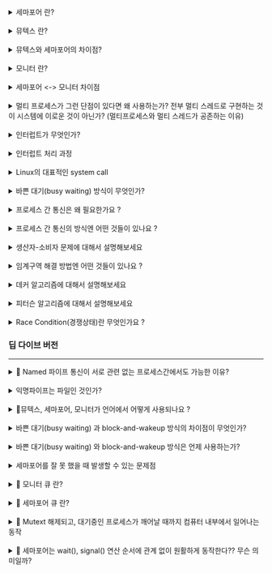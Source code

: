 <details>
<summary> 세마포어 란? </summary>
<div markdown="1">


- 임계 구역 문제를 해결하기 위한 방법 중 하나

- 언제 사용? 여러 개의 공유 자원을 획득하고, 반납하는 연산을 할 때

- 구성요소: 세마포어, P연산, V연산
  - 세마포어: 사용 가능한 자원의 개수를 나타낸다.
  - P연산: 사용 가능한 자원이 있으면(세마포어 값이 0보다 크면) 자원을 1개 감소시키고, 임계구역으로 진입한다.   
    만일 사용 가능한 자원이 없다면, 세마포어 큐에서 대기한다.
  - V연산: 자원을 반납한다.(세마포어 값을 1 증가시킨다.) 만일 임계 구역을 진입하기 위해 대기 중인 프로세스를 깨운다. 

    - 세마포어가 block-and-wakeup 방식으로 구현된 경우: 임계구역을 사용중인 프로세스가 작업을 마치면 다음 프로세스에게, 임계구역을 사용하라는 동기화 신호를 보낸다. 

  ```
  Semaphore(n); // n은 공유 가능한 자원의 수
  P() // 잠금 : 임계구역이 사용중임을 표시 : 감소 연산 
  
  // critical section
  
  V() // 잠금 해제 : 임계구역이 비었음을 표시 : 증가 연산
  ```

- 세마포어를 사용하기 위해서는 시스템에서 test-and-set이 분리되지 않고 한번에 실행되어야 한다.

- 단점: 프로그래머가 실수하여 임계 구역이 보호되지 않을 수 있다.

</div>
</details>

<br/>

<details>
<summary> 뮤텍스 란? </summary>
<div markdown="1">


- 언제 사용? 임계 구역에 락을 걸고, 풀어서 여러 프로세스/스레드를 상호배제할 때 사용한다.
  </div>
  </details>

<br/>

<details>
<summary> 뮤텍스와 세마포어의 차이점? </summary>
<div markdown="1">


- 세마포어 <-> 뮤텍스 비교표
  ![세마포어 vs 뮤텍스](./%08%EC%84%B8%EB%A7%88%ED%8F%AC%EC%96%B4vs%EB%AE%A4%ED%85%8D%EC%8A%A4.jpg)




1. 세마포어는 신호(sinal) 체계를 갖는다.  
   뮤텍스는 잠금(locking) 체계를 갖는다.
   - 세마포어 값은 wait(), signal()을 통해 수정된다.
   - 뮤텍스 객체는 locked, unlocked 상태가 존재한다.

  <br/>

1. 세마포어는 integer 변수이다.   
   뮤텍스는 객체이다.


- 세마포어: 임개구역에 세마포어 최대 값으로 지정된 개수만큼 프로세스/스레드가 진입할 수 있다.
- 뮤텍스: 임계 구역에 오직 하나의 프로세스/스레드만 진입할 수 있다.

<br/>

- 세마포어: 세마포어는 뮤텍스와 달리 해제(Unlock)의 주체가 획득(Lock)과 같지 않아도 된다. 어떤 프로세스가 세마포어의 값을 감소시켜도 다른 프로세스가 풀어줄 수 있다.


<br/>

- 세마포어: 값이 운영체제, 커널에 저장된다.
  - 세마포어는 integer 변수이다. 숫자 놀이(증감 연산)를 통해 동기화한다.
  - 세마포어는 뮤텍스가 될 수 있다. (이진 세마포어)

- 뮤텍스: 
  - 프로세스가 값을 관리한다.
  - lock, unlock 상태를 갖는다. 
  - key(lock 객체, 오브젝트 키)를 이용하여 동기화 한다.
  - 뮤텍스는 세마포어가 될 수 없다.
    - 이유: 신호체계가 존재하지 않기 때문이다.
  - spin lock을 한다?


<br/>

- 세마포어 뮤텍스 차이점 표: https://www.guru99.com/mutex-vs-semaphore.html#4

- 상세 내용 출처: https://afteracademy.com/blog/difference-between-mutex-and-semaphore-in-operating-system

- 출처:  https://velog.io/@codemcd/운영체제OS-9.-프로세스-동기화-2
- 출처: https://velog.io/@logandev/%EC%84%B8%EB%A7%88%ED%8F%AC%EC%96%B4%EC%99%80-%EB%AE%A4%ED%85%8D%EC%8A%A4-%EC%B0%A8%EC%9D%B4

- 출처: https://velog.io/@youngminss/OS-%ED%94%84%EB%A1%9C%EC%84%B8%EC%8A%A4-%EB%8F%99%EA%B8%B0%ED%99%942

- Mutex 동작방식 출처: https://www.geeksforgeeks.org/mutex-lock-for-linux-thread-synchronization/

- 출처: https://seokbeomkim.github.io/posts/locks-in-the-kernel-2/

</div>
</details>

<br/>

<details>
<summary> 모니터 란? </summary>
<div markdown="1">


- 모니터란 일종의 세마포어에 대한 캡슐화, 인터페이스, 시스템 콜 과 비슷한 개념이다.
  - 보호할 자원을 임계구역으로 숨기고 임계 구역에서 작업할 수 있는 인터페이스만 제공하여 자원을 보호한다.
- P()와 V() 연산을 잘못 사용할 수 있다는 세마포어의 단점을 보완한 방법이다.
- P()와 V() 연산을 프로세스가 직접하지 않게 하기 위해, 프로세스가 모니터에게 작업 요청 및 응답을 받아 임계구역 작업을 처리한다.

- 순서
  - 공용 자원에 접근하려는 프로세스는 직접 P연산/V연산을 사용하지 않고, 모니터에 작업을 요청한다.
  - 모니터는 요청받은 작업을 모니터 큐에 저장한 후, 순서대로 처리하고 그 결과를 프로세스에 알려준다.

- 모니터에는 한번에 하나의 프로세스/스레드만 접근할 수 있다.

</div>
</details>

<br/>

<details>
<summary> 세마포어 <-> 모니터 차이점  </summary>
<div markdown="1">


1. 세마포어의 wake-up(signal()) signal은 저장되지만, 모니터는 저장 되지 않는다.

2. 세마포어는 wait(), singal()의 호출 순서에 관계 없이 동일하게 동작한다. 모니터는 호출 순서에 따라 동작이 다르다.
3. 모니터를 세마포어를 이용하여 구현할 수 도/ 구현 안할 수도 있다.

출처: https://lass.cs.umass.edu/~shenoy/courses/fall16/lectures/Lec09.pdf

</div>

</details>

<br/>

<details>
<summary>멀티 프로세스가 그런 단점이 있다면 왜 사용하는가? 전부 멀티 스레드로 구현하는 것이 시스템에 이로운 것이 아닌가? (멀티프로세스와 멀티 스레드가 공존하는 이유) </summary>
<div markdown="1">


- 여러개의 프로세스를 쓰는게 CPU 자원을 효율적으로 사용할 수 있다. (CPU를 놀지 않게 한다.)
  - 한 프로세스에서 시스템 콜이 발생했을 때, IO 작업이 진행되는 동안 더이상 CPU를 가지고 다른 작업을 수행할 일이 없는 경우에 다른 프로세스가 CPU를 사용할 수 있도록 하는 것이 효율적이다.
    CPU가 놀지 않도록 만들고, 사용자에게 빠르게 일처리를 제공해주기 위한 것이다.
- 안정성, 보안성 측면에서, 멀티 스레드 방식보다 더 우수하다.  

</div>
</details>

<br/>

<details>
<summary>인터럽트가 무엇인가? </summary>
<div markdown="1">


- 프로그램 실행하는 중 system call, IO 작업과 같은 이벤트 발생 시
  → 현재 실행중인 작업 중단
  → 발생한 이벤트 처리
  → 실행중이던 작업으로 복귀하는 것

- 넓은 의미의 Interrupt

  1. Interrupt (하드웨어 인터럽트)

     - 하드웨어가 발생시킨 인터럽트
     - ex) 타이머 인터럽트, IO 컨트롤러 인터럽트

  2. Trap (소프트웨어 인터럽트)

     - = 사용자 프로그램이 발생시킨 인터럽트
     - 발생하는 경우

     1. Exception = 프로그램이 오류 일으킨 경우
        (0으로 나누는 경우, 명령어를 잘못 사용한 경우, 오버플로우)
     1. System Call = 프로그램이 운영체제에게 서비스 요청to 커널 함수를 호출하는 경우
        (소프트웨어 실행 중에 다른 프로세스를 실행시키면 시분할 처리를 위해 자원 할당 동작이 수행된다.)

</div>
</details>
<br/>

<details>
<summary>인터럽트 처리 과정 </summary>
<div markdown="1">


1. 인터럽트 발생
2. 현재 CPU의 레지스터 셋, program counter를 PCB에 저장 후 cpu 제어권 인터럽트 처리 루틴에 넘어감

- 저장하는 이유: 인터럽트 처리 후에 진행하던 작업을 재개하기 위해서

</div>
</details>
<br/>

<details>
<summary>Linux의 대표적인 system call </summary>
<div markdown="1">


## Linux의 대표적인 시스템 콜

fork(), exec(), wait(): 프로세스 생성 및 제어와 관련된 시스템 콜

fork(), exe(): 프로세스 생성 관련

wait(): 해당 프로세스가 생성한 자식 프로세스가 끝날 때까지 기다리는 명령어

### **Fork**

> 새로운 Process를 생성할 때 사용

현재 프로세스를 그대로 복사하여 생성

자식 프로세스와의 실행을 이후에 구분하는 방법: fork() 반환 값

부모 프로세스 fork 반환값: 자식 프로세스의 PID

child 프로세스의 fork 반환 값: 0

실패시 : 음수 

## exec

자식 프로세스를 부모 프로세스와 다른 프로그램으로 만들고 싶을 때 사용

프로세스의 주소공간 중 code 영역에 새로운 프로그램의 코드를 가져와서 덮어씌운다.

씌운 이후, 데이터 영억, 힙 영역, 다른 메모리 영역이 초기화 됨

새로운 코드가 실행된다. = exec() 이후의 코드 부분은 실행되지 않는다.


## Wait

자식 프로세스가 모두 종료될때까지 대기하도록 한다.

</div>
</details>

<br/>

<details>
<summary> 바쁜 대기(busy waiting) 방식이 무엇인가? </summary>
<div markdown="1">


- 임계 구역에 진입하기 위해 프로세스/스레드가 대기할 때 while 문을 돌면서 대기하는 것

</div>
</details>

<br/>

<details>
<summary>프로세스 간 통신은 왜 필요한가요 ?</summary>
<div markdown="1">

- 프로세스는 데이터를 주고 받으며 협업하기 위해서 프로세스간 통신이 필요하다.
- 특정 작업을 병렬 처리를 하여, 빠른 실행을 하기 위해 여러 프로세스를 사용할 때, 프로세스간 통신이 필요하다. IPC(Inter-Process Communication) 
- 인터넷 통신을 위해선, 결국 여러 컴퓨터 간의 프로세스 통신이 필요하다.  RPC (Remote procedure call)
  > RPCs are a form of inter-process communication (IPC)
    - [reference](https://en.wikipedia.org/wiki/Remote_procedure_call)
</dib>

</div>
</details>

<br/>

<details>
<summary>프로세스 간 통신의 방식엔 어떤 것들이 있나요 ?</summary>
<div markdown="1">


- 전역 변수 
- 파일
- 익명 파이프
- Named 파이프
- 소켓 
- 원격 프로시저 호출


1. 전역 변수 
   - 전송자가 전역변수에 데이터를 쓰면, 수신자가 전역변수에서 데이터를 읽어간다.
   - 운영체제의 지원 없이 사용 가능
   - 단방향 통신
   - 단방향 통신인 이유: 전역 변수 1개를 이용하여 두 프로세스가 동시에 데이터를 전송할 경우, 두 데이터 중 하나는 사라지기 때문이다.
   - 직접적으로 관련있는 프로세스간에 주로 사용  
      ex) 부모 프로세스와 자식 프로세스 (fork()와 관련)
      부모 프로세스가 선언한 전역 변수를 이용해 자식 프로세스와 통신할 수 있다.
   - 운영체제가 동기화를 제공하지 않는다.   
   = 바쁜 대기를 돌면서, 전역변수에 값이 들어왔는지 매번 체크해야 한다.

2. 파일
  - 전송자가 파일에 데이터를 쓰면, 수신자가 그 데이터를 읽어가는 방식으로 통신한다.
  - 운영체제의 지원없이 사용 가능
  - 단방향 통신
  - 운영체제가 동기화를 제공하지 않는다.  
  = 부모 프로세스가 wait()함수를 호출하여, 자식 프로세스의 작업이 끝날 때까지 대기하는 방식으로 동기화한다.


2. 익명 파이프
  - 단방향 통신
  - 운영체제에서 동기화를 지원한다. -> 바쁜대기를 하지 않아도 된다. 
  = 수신자 프로세스가 파이프에 읽기 연산을 수행했을 때, 송신자 프로세스가 아직 파이프에 쓰기 연산을 하지 않았다면 수신자 프로세스는 대기 상태가된다. 이후, 송신자 프로세스가 파이프에 데이터를 쓰는 순간 대기상태에서 풀린다.
  - 부모 프로세스와 자식 프로세스와 같이 서로 관련있는 프로세스간에만 사용
    - PIPE도 특수한 파일이다.
      - 파이프는 운영체제에서 임시로 생성되는 파일이고, 접근 가능한 방법은 File Descriptor(파일 디스크립터) 를 공유하는 방법만이 존재합니다.
      - [reference](https://blog.naver.com/akj61300/80130589983)

    - 부모 자식간 file descriptor가 공유된다. 
      > The child process shall have its own copy of the parent's file descriptors. Each of the child's file descriptors shall refer to the same open file description with the corresponding file descriptor of the parent.
      - [reference](https://pubs.opengroup.org/onlinepubs/9699919799/functions/fork.html#tag_16_156_08)
      - [reference](https://architectophile.tistory.com/9)

3. Named 파이프
  - 단방향 통신  
  - 서로 관련 없는 프로세스간 통신에도 사용된다.
    - 익명 파이프와의 차이점이다. 익명 파이프의 경우엔 (fork()로 인해 가질수있는 권한으로 볼 수 있는) file descriptor의 복사본을 가지고 있지 않는한 접근할 수 없기 때문이다. 부모 자식간에서만 익명 파이프를 통한 통신을 할 수 있다. 


4. 소켓 
  - 양방향 통신
  - 운영체제에서 동기화를 지원한다. -> 바쁜대기를 하지 않아도 된다.
  - 소켓을 이용해서 원격 프로세스 통신, 내부 프로세스 통신 모두 가능

5. 원격 프로시저 호출
  - 다른 컴퓨터에 존재하는 메서드를 호출하는 것
  - 일반적으로 소켓을 이용하여 구현한다.

6. 메시지 큐
  - 커널에서 관리
  - FIFO
  - 입출력방식이 named 파이프와 비슷하다. 
  - named 파이프와 차이점: 파이프는 데이터의 흐름, 메시지 큐는 메모리 공간
  - 장점: 메시지큐에 담는 데이터에 번호를 붙임으로써, 여러 프로세스가 데이터를 쉽게 다룰 수 있다.

7. 공유 메모리
  - 프로세스가 커널에게 공유메모리 할당을 요청하면, 커널은 해당 프로세스에게 공유 메모리 공간을 할당한다. (커널 메모리 영역에 할당된다.)
  - 그럼 다른 프로세스가 해당 공간에 접근해서 데이터를 읽고 쓸 수 있다.  
  - 공유 메모리를 할당받은 프로세스는 공유 메모리 영역에 자신의 주소 공간을 맵핑해서 사용한다.
  - 공유 메모리는 커널에서 관리하기 때문에 프로세스가 메모리에서 사라지더라도 메모리 공간에 남아있다.
  - 장점: 중개자가 없이 바로 메모리에 접근할 수 있으므로 가장 빠르게 동작한다.
  - 단점: 
    - 커널 메모리 공간이기 때문에 커널이 허용하는 공유 메모리 크기만큼만 할당받을 수 있다.
    - 메시지 전달방식이 아니기 때문에 언제 데이터를 읽어가야할지 시점을 알 수 없다.  
    이 문제를 해결하기 위해서는 다른 IPC 설비를 이용해야 한다.
  - [출처](https://www.joinc.co.kr/w/Site/system_programing/Book_LSP/ch08_IPC)

8. 메모리 맵
   - 파일을 프로세스의 메모리 공간과 연결시키는 방식으로 프로세스 간에 메모리를 서로 공유한다.
   - 공유 메모리와 차이점: 열린 파일을 (프로세스의)메모리 맵에 맵핑시켜서 사용한다. 
     - 파일은 전역적인 메모리 공간이기 때문에 다른 프로세스와 공유해서 사용해도 문제되지 않는다.
     - 메모리 맵에 데이터를 쓰면, 메모리 맵과 파일이 연결되어있기 때문에 데이터가 파일에도 써지게된다.
     - 따라서 다른 프로세스와 파일을 통해서 데이터를 공유할 수 있다.
   - 장점: 
     - 파일 입출력 비용을 절약할 수 있다.   
     파일 입출력을 할 때, open(), read(), write()에서 많은 비용이 소모된다.   
     메모리 맵을 사용하면 이 함수들을 사용하지 않으므로 비용 절약할 수 있다.  
     
     - 메모리 내용을 파일로 남길 수 있다.  
     일반적으로 메모리 내용은 휘발성이지만, 메모리 맵을 사용하면 파일에 기록이 남기 때문에 정보를 안전하게 보관할 수 있다.  

   - [출처](https://www.joinc.co.kr/w/Site/system_programing/Book_LSP/ch08_IPC)

- 위와 같은 IPC 방법을 사용할 때, race condition이 발생할 수 있다.  
따라서 이를 막기 위해서 세마포어를 같이 사용한다.
     


---- `아래는 왜 중복되어서 존재하는지 모르겠다..` ---
1. 전역 변수 
2. 파일
3.  익명 파이프
4.  Named 파이프
5.  소켓 
6.  원격 프로시저 호출

7.  전역 변수 
- 전송자가 전역변수에 데이터를 쓰면, 수신자가 전역변수에서 데이터를 읽어간다.
- 운영체제의 지원 없이 사용 가능
- 단방향 통신
- 단방향 통신인 이유: 전역 변수 1개를 이용하여 두 프로세스가 동시에 데이터를 전송할 경우, 두 데이터 중 하나는 사라지기 때문이다.
- 직접적으로 관련있는 프로세스간에 주로 사용  
ex) 부모 프로세스와 자식 프로세스   
부모 프로세스가 선언한 전역 변수를 이용해 자식 프로세스와 통신할 수 있다.
- 운영체제가 동기화를 제공하지 않는다.   
= 바쁜 대기를 돌면서, 전역변수에 값이 들어왔는지 매번 체크해야 한다.

7. 파일
- 전송자가 파일에 데이터를 쓰면, 수신자가 그 데이터를 읽어가는 방식으로 통신한다.
- 운영체제의 지원없이 사용 가능
- 단방향 통신
- 운영체제가 동기화를 제공하지 않는다.  
= 부모 프로세스가 wait()함수를 호출하여, 자식 프로세스의 작업이 끝날 때까지 대기하는 방식으로 동기화한다.


3. 익명 파이프
- 단방향 통신
- 운영체제에서 동기화를 지원한다. -> 바쁜대기를 하지 않아도 된다. 
= 수신자 프로세스가 파이프에 읽기 연산을 수행했을 때, 송신자 프로세스가 아직 파이프에 쓰기 연산을 하지 않았다면 수신자 프로세스는 대기 상태가된다. 이후, 송신자 프로세스가 파이프에 데이터를 쓰는 순가 대기상태에서 풀린다.
- 부모 프로세스와 자식 프로세스와 같이 서로 관련있는 프로세스간에만 사용

4. Named 파이프
- 단방향 통신  
- 서로 관련 없는 프로세스간 통신에도 사용된다.


5. 소켓 
- 양방향 통신
- 운영체제에서 동기화를 지원한다. -> 바쁜대기를 하지 않아도 된다.

6. 원격 프로시저 호출
- 다른 컴퓨터에 존재하는 메서드를 호출하는 것
- 일반적으로 소켓을 이용하여 구현한다.

</div>
</details>

<br/>

<details>
<summary>생산자-소비자 문제에 대해서 설명해보세요 </summary>
<div markdown="1">

- 생산자 프로세스는 공유 버퍼에 물건을 생산에서 넣는 역할을 한다.
- 소비자 프로세스는 공유 버퍼에서 물건을 꺼내서 소비하는 역할을 한다.
- 버퍼가 비었는지/가득찼는지 여부를 확인하기 위해, 자원의 총량을 갖는 sum 변수를 사용한다.
- (문제점 : sum 변수 동기화) 생산자 프로세스와 소비자 프로세스가 sum 변수에 동시에 접근하기 때문에, 둘간에 동기화를 하지 않을 경우 sum 변수의 값이 잘 못되는 현상을 말한다. 

</div>
</details>

<br/>

<details>
<summary>임계구역 해결 방법엔 어떤 것들이 있나요 ? </summary>
<div markdown="1">
- 생산자 프로세스는 공유 버퍼에 물건을 생산에서 넣는 역할을 한다.
- 소비자 프로세스는 공유 버퍼에서 물건을 꺼내서 소비하는 역할을 한다.
- 버퍼가 비었는지/가득찼는지 여부를 확인하기 위해, 자원의 총량을 갖는 sum 변수를 사용한다.
- 생산자 프로세스와 소비자 프로세스가 sum 변수에 동시에 접근하기 때문에, 둘간에 동기화를 하지 않을 경우 sum 변수의 값이 잘 못되는 현상을 말한다.


- 뮤텍스
- 세마포어
- 모니터 
- 데커 알고리즘 
- 피터슨 알고리즘 

</div>
</details>

<br/>

<details>
<summary>데커 알고리즘에 대해서 설명해보세요 </summary>
<div markdown="1">
- flag와 turn이라는 변수로 임계영역에 들어갈 프로세스(혹은 스레드)를 결정하는 방식
  - flag : 누가 지금 임계 구역을 사용하는가 ?
  - turn : 다음에 누가 임계 구역을 사용하는가 ? 
- 바쁜 대기 알고리즘에 속한다. 
  - 한 프로세스가 이미 임계 영역에 있다면, 다른 프로세스는 전 프로세스가 끝나기를 기다려야 한다.  


</div>
</details>

<br/>

<details>
<summary>피터슨 알고리즘에 대해서 설명해보세요 </summary>
<div markdown="1">


- flag와 turn이라는 변수로 임계영역에 들어갈 프로세스(혹은 스레드)를 결정하는 방식
- 데커 알고리즘과 유사하지만 다른 프로세스 (혹은 스레드)에게 진입기회를 양보한다는 차이가 있다. 
- [reference](https://m.blog.naver.com/PostView.naver?isHttpsRedirect=true&blogId=ecarooce&logNo=140050543483)
</div>
</details>

<br/>

<details>
<summary>Race Condition(경쟁상태)란 무엇인가요 ?</summary>

- 2개 이상의 입력이나 명령이 동시에 발생했을때, 의도하지 않은 결과를 가져오는 경우입니다. 
- 임계구역으로 인해, 결과 값이 달라질 수 있는 상황을 의미합니다. 
- 교착상태가 발생하기 위해선 경쟁상태여야 한다. 
- 여러 프로세스가 공유 자원에 동시에 접근하여, 프로세스들의 공유 자원 접근 순서에 따라 실행 결과가 달라지는 현상이다.

</div>
</details>

### 딥 다이브 버전
---
<details>
<summary> 🚧 Named 파이프 통신이 서로 관련 없는 프로세스간에서도 가능한 이유? </summary>
<div markdown="1">

- 리눅스
  - 익명 파이프 
  - Named 파이프

- 윈도우
- Pipe Server - Client 
    1. Pipe Server가 CreateNamedPipe로 파이프 인스턴스 생성하면서 파이프 이름 짓기 && Pipe Client에게 이름 제공
    2. Pipe Client는 해당 파이프 이름으로 파이프 검색 
    3. Pipe Client와 Pipe Server는 해당 파이프로 통신 
- [reference](https://docs.microsoft.com/ko-kr/windows/win32/ipc/named-pipes)

</div>
</details>

<br/>

<details>
<summary> 익명파이프는 파일인 것인가? </summary>
<div markdown="1">

- 구현 방식에 따라서 파일일 수도 있고, 변수일 수도 있다.
- 반면에, Named파이프는 파일이다. 파일 이름이 Named 파이프의 이름이 된다.
- 네임드 파이프 생성방법
  1. 표준 라이브러리 이용
  2. 시스템 라이브러리 이용 
- [출처](https://www.joinc.co.kr/w/Site/system_programing/Book_LSP/ch08_IPC)

</div>
</details>

<br/>

<details>
<summary>🚧뮤텍스, 세마포어, 모니터가 언어에서 어떻게 사용되나요 ?</summary>
<div markdown="1">


- Kotlin (Coroutine)

  - Mutex

    ```
      mutex.withLock {
        // critcal area
      }
    ```

  - Actor

  - Synchronized

    ```
        synchronized(this) {
        // critcal area
      }
    ```

  - SingleThreadContext

  - [reference](https://yk-coding-letter.tistory.com/m/16)

- Swift

</div>
</details>

<br/>

<details>
<summary> 바쁜 대기(busy waiting) 과 block-and-wakeup 방식의 차이점이 무엇인가? </summary>
<div markdown="1">

- 공유 자원을 사용하기 위해 프로세스가 대기할 때, CPU자원을 소모하는지 아닌지에 따라서 차이가 있다.

</div>
</details>

<br/>

<details>
<summary> 바쁜 대기(busy waiting) 와 block-and-wakeup 방식은 언제 사용하는가?  
 </summary>
<div markdown="1">

- 바쁜 대기로 대기하는 시간이 짧고, block-and-wakeup으로 인해 프로세스의 상태 전환 비용이 더 비쌀 경우에 바쁜 대기를 사용한다. 
- 그 반대의 경우에 block-and-wakeup을 사용한다.

</div>
</details>

<br/>

<details>
<summary> 세마포어를 잘 못 했을 때 발생할 수 있는 문제점
 </summary>
<div markdown="1"> 

1. 프로그래머가 세마포어 사용을 누락한 경우  
: 임계구역이 보호되지 않는다.
2. P -> P  
: 임계 구역 진입을 대기하는 프로세스들이 깨워지지 못하고, 무한 대기하게 된다. 
3. V -> P  
: 상호배제가 되지 않는다. -> 임계구역이 보호되지 않는다.
4. 데드락, 기아현상 
  ```
  // P0
  Wait(S)
  Wait(Q)
  ...
  Signal(S)
  Signal(Q)

  // P1
  Wait(Q)
  Wait(S)
  ...
  Signal(Q)
  Signal(S)
  ```
  - 세마포어 Q와 세마포어 S가 1로 초기화 되어있다고 가정한다.
  - P0는 S를 얻은 뒤, Q를 얻으려고 한다. 
  - P1은 Q를 얻은 뒤, S를 얻으려고 한다.
  - 만일 두 프로세스의 실행속도가 비슷하다면 P0가 Wait(S)를 호출하고, P1이 Wait(Q)를 호출했을 때 S는 0가 되고, P도 0가 된다. 
  - 따라서 P0가 Wait(Q), P1이 Wait(S)를 호출하려고 할 때, 두 프로세스는 서로가 가진 프로세스를 기다리며 블락상태가 된다. -> 데드락 발생
  - [출처](https://m.blog.naver.com/PostView.naver?isHttpsRedirect=true&blogId=leeinje66&logNo=221547829560)

5. 우선순위 역전
- CPU 스케쥴링에서 모든 프로세스는 우선순위를 갖는다.
- 세마포어를 사용하면 우선순위가 역전되어 우선순위가 낮은 프로세스가 우선순위가 높은 프로세스보다 먼저 실행될 수 있다.
- ex) 프로세스 A, B, C가 존재할 때 프로세스의 우선순위가 A > B > C 라고 하자.
  - 프로세스 A가 프로세스 C가 가진 자원을 요청하면, 프로세스 A는 프로세스 C가 자원을 릴리즈할 때까지 대기한다.
  - 이때 프로세스 B가 실행상태가 되어서 C를 선점한다면, 간접적으로 프로세스의 B의 실행시간이 프로세스 A가 대기하는 시간에 영향을 준다.
- 해결 방법: 우선순위를 2개만 둔다. but 대부분의 운영체제에서 2개는 부족하다.   
따라서 우선순위 역전 문제를 해결하기 위해 **우선순위 상속 프로토콜**을 사용한다.  
  - 우선순위 상속 프로토콜: 우선순위가 더 높은 프로세스가 요청한 자원을 갖고 있는 프로세스는 자원을 다 사용할 때까지만 우선순위를 상속받고, 사용이 끝나면 원래 우선순위로 돌아간다.
- [출처](https://m.blog.naver.com/PostView.naver?isHttpsRedirect=true&blogId=leeinje66&logNo=221547829560)
</div>
</details>

<br/>

<details>
<summary> 🚧 모니터 큐 란?</summary>
<div markdown="1"> 
</details>



<br/>

<details>
<summary> 🚧 세마포어 큐 란?</summary>
<div markdown="1"> 
- 프로세스가 세마포어의 wait()(P연산)을 호출했을 때, 임계 구역에 진입할 수 없으면, 세마포어 큐에 프로세스가 등록된 후에 블락상태가 된다.
- 
</details>

<br/>


<details>
<summary> 🚧 Mutext 해제되고, 대기중인 프로세스가 깨어날 때까지 컴퓨터 내부에서 일어나는 동작 </summary>
<div markdown="1"> 
</details>

<br/>

<details>
<summary> 🚧 세마포어는 wait(), signal() 연산 순서에 관계 없이 원활하게 동작한다?? 무슨 의미일까?</summary>
<div markdown="1"> 
</details>

<br/>
